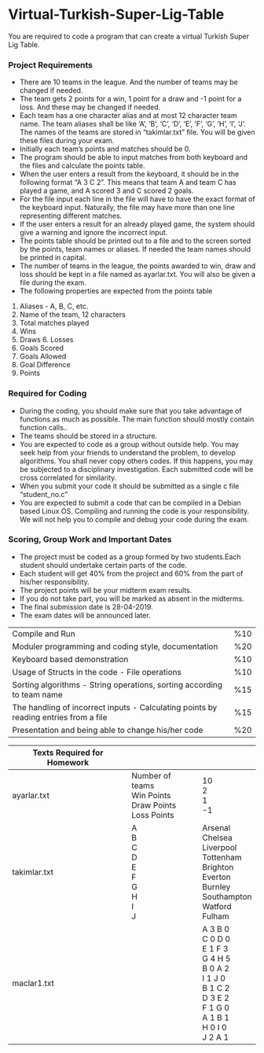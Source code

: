 # Virtual-Turkish-Super-Lig-Table
You are required to code a program that can create a virtual Turkish Super Lig Table. 
### Project Requirements
-	There are 10 teams in the league. And the number of teams may be changed if needed. 
-	The team gets 2 points for a win, 1 point for a draw and -1 point for a loss. And these may be changed if needed. 
-	Each team has a one character alias and at most 12 character team name. The team aliases shall be  like ‘A’, ‘B’, ‘C’, ‘D’, ‘E’, ‘F’, ‘G’, ‘H’, ‘I’, ‘J’. The names of the teams are stored in “takimlar.txt” file. You will be given these files during your exam.
-	Initially each team’s points and matches should be 0.
-	The program should be able to input matches from both keyboard and the files and calculate the points table. 
-	When the user enters a result from the keyboard, it should be in the following format “A 3 C 2”. This means that team A and team C has played a game, and A scored 3 and C scored 2 goals.
-	For the file input each line in the file will have to have the exact format of the keyboard input. Naturally, the file may have more than one line representing different matches.
-	If the user enters a result for an already played game, the system should give a warning and ignore the incorrect input.
-	The points table should be printed out to a file and to the screen sorted by the points, team names or aliases. If needed the team names should be printed in capital.
-	The number of teams in the league, the points awarded to win, draw and loss should be kept in a file named as ayarlar.txt. You will also be given a file during the exam.
-	The following properties are expected from the points table

1.	Aliases - A, B, C, etc.
2.	Name of the team, 12 characters
3.	Total matches played
4.	Wins
5.	Draws	6.	Losses
7.	Goals Scored
8.	Goals Allowed
9.	Goal Difference
10.	Points

### Required for Coding
-	During the coding, you should make sure that you take advantage of functions as much as possible. The main function should mostly contain function calls..
-	The teams should be stored in a structure.
-	You are expected to code as a group without outside help. You may seek help from your friends to understand the problem, to develop algorithms. You shall never copy others codes. If this happens, you may be subjected to a disciplinary investigation. Each submitted code will be cross correlated for similarity. 
-	When you submit your code it should be submitted as a single c file “student_no.c” 
-	You are expected to submit a code that can be compiled in a Debian based Linux OS. Compiling and running the code is your responsibility. We will not help you to compile and debug your code during the exam.

### Scoring, Group Work and Important Dates
-	The project must be coded as a group formed by two students.Each student should undertake certain parts of the code.
-	Each student will get 40% from the project and 60% from the part of his/her responsibility.
-	The project points will be your midterm exam results.
-	If you do not take part, you will be marked as absent in the midterms.
-	The final submission date is 28-04-2019.
-	The exam dates will be announced later.

|                                                                                      |     |
|--------------------------------------------------------------------------------------|-----|
| Compile and Run                                                                      | %10 |
| Moduler programming and coding style, documentation                                  | %20 |
| Keyboard based demonstration                                                         | %10 |
| Usage of Structs in the code - File operations                                       | %10 |
| Sorting algorithms - String operations, sorting according to team name               | %15 |
| The handling of incorrect inputs - Calculating points by reading entries from a file | %15 |
| Presentation and being able to change his/her code                                   | %20 |


| Texts Required for Homework |                                                    |                                                                                                 |
|-----------------------------|----------------------------------------------------|-------------------------------------------------------------------------------------------------|
| ayarlar.txt                 | Number of teams<br/> Win Points<br/> Draw Points<br/> Loss Points | 10<br/> 2<br/> 1<br/> -1<br/>                                                                                       |
| takimlar.txt                | A<br/> B<br/> C<br/> D<br/> E<br/> F<br/> G<br/> H<br/> I<br/> J<br/>                                | Arsenal<br/> Chelsea<br/> Liverpool<br/> Tottenham<br/> Brighton<br/> Everton<br/> Burnley<br/> Southampton<br/> Watford<br/> Fulham         |
| maclar1.txt                 |                                                    | A 3 B 0<br/> C 0 D 0<br/> E 1 F 3<br/> G 4 H 5<br/> B 0 A 2<br/> I 1 J 0<br/> B 1 C 2<br/> D 3 E 2<br/> F 1 G 0<br/> A 1 B 1<br/> H 0 I 0<br/> J 2 A 1 |

